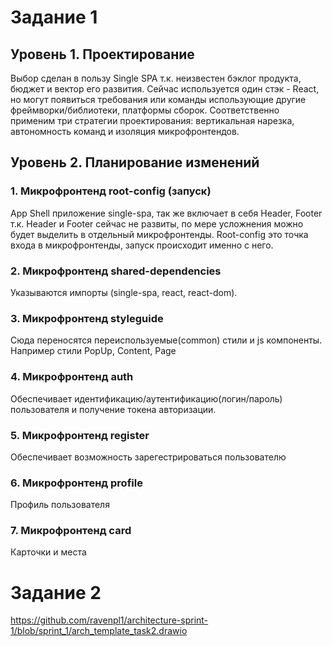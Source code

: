 # Задание 1

## Уровень 1. Проектирование
Выбор сделан в пользу Single SPA т.к. неизвестен бэклог продукта, бюджет и вектор его развития. Сейчас используется один стэк - React, но могут появиться требования или команды использующие другие фреймворки/библиотеки, платформы сборок.
Соответственно применим три стратегии проектирования: вертикальная нарезка, автономность команд и изоляция микрофронтендов.

## Уровень 2. Планирование изменений
### 1. Микрофронтенд root-config (запуск)
App Shell приложение single-spa, так же включает в себя Header, Footer т.к. Header и Footer сейчас не развиты, по мере усложнения можно будет выделить в отдельный микрофронтенды. Root-config это точка входа в микрофронтенды, запуск происходит именно с него.

### 2. Микрофронтенд shared-dependencies
Указываются импорты (single-spa, react, react-dom).

### 3. Микрофронтенд styleguide
Сюда переносятся переиспользуемые(common) стили и js компоненты. Например стили PopUp, Content, Page

### 4. Микрофронтенд auth
Обеспечивает идентификацию/аутентификацию(логин/пароль) пользователя и получение токена авторизации.

### 5. Микрофронтенд register
Обеспечивает возможность зарегестрироваться пользователю

### 6. Микрофронтенд profile
Профиль пользователя

### 7. Микрофронтенд card
Карточки и места



# Задание 2
https://github.com/ravenpl1/architecture-sprint-1/blob/sprint_1/arch_template_task2.drawio
